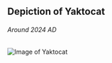 ## Depiction of Yaktocat
###### Around 2024 AD

![Image of Yaktocat](https://octodex.github.com/images/yaktocat.png)
